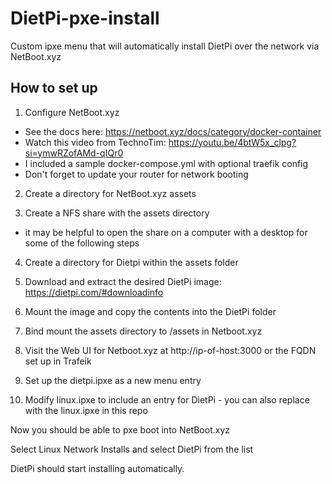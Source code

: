 # DietPi-pxe-install
Custom ipxe menu that will automatically install DietPi over the network via NetBoot.xyz

## How to set up
1) Configure NetBoot.xyz
  - See the docs here: https://netboot.xyz/docs/category/docker-container
  - Watch this video from TechnoTim: https://youtu.be/4btW5x_clpg?si=ymwRZofAMd-qIQr0
  - I included a sample docker-compose.yml with optional traefik config
  - Don't forget to update your router for network booting
    
2) Create a directory for NetBoot.xyz assets
   
3) Create a NFS share with the assets directory
  - it may be helpful to open the share on a computer with a desktop for some of the following steps
    
4) Create a directory for Dietpi within the assets folder
   
5) Download and extract the desired DietPi image: https://dietpi.com/#downloadinfo
   
6) Mount the image and copy the contents into the DietPi folder
   
7) Bind mount the assets directory to /assets in Netboot.xyz
   
8) Visit the Web UI for Netboot.xyz at http://ip-of-host:3000 or the FQDN set up in Trafeik
    
9) Set up the dietpi.ipxe as a new menu entry
    
10) Modify linux.ipxe to include an entry for DietPi - you can also replace with the linux.ipxe in this repo

Now you should be able to pxe boot into NetBoot.xyz

Select Linux Network Installs and select DietPi from the list

DietPi should start installing automatically.
